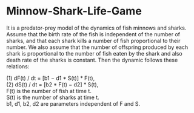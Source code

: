# Minnow-Shark-Life-Game

It is a predator-prey model of the dynamics of fish minnows and sharks. Assume that the birth rate of the fish is independent of the number of sharks, and that each shark kills a number of fish proportional to their number. We also assume that the number of offspring produced by each shark is proportional to the number of fish eaten by the shark and also death rate of the sharks is constant. Then the dynamic follows these relations:

(1) dF(t) / dt = [b1 − d1 * S(t)] * F(t), <br>
(2) dS(t) / dt = [b2 * F(t) − d2] * S(t),<br>
F(t) is the number of fish at time t. <br>
S(t) is the number of sharks at time t. <br>
b1, d1, b2, d2 are parameters independent of F and S.


